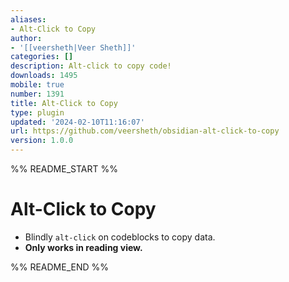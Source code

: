 ```yaml
---
aliases:
- Alt-Click to Copy
author:
- '[[veersheth|Veer Sheth]]'
categories: []
description: Alt-click to copy code!
downloads: 1495
mobile: true
number: 1391
title: Alt-Click to Copy
type: plugin
updated: '2024-02-10T11:16:07'
url: https://github.com/veersheth/obsidian-alt-click-to-copy
version: 1.0.0
---
```


%% README_START %%

# Alt-Click to Copy

- Blindly `alt-click` on codeblocks to copy data. 
- **Only works in reading view.**


%% README_END %%